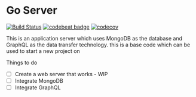 # Go Server

[![Build Status](https://travis-ci.org/rusith/go-server.svg?branch=develop)](https://travis-ci.org/rusith/go-server)
[![codebeat badge](https://codebeat.co/badges/eb6f2b62-3990-45f8-b71f-7a633bdc6fae)](https://codebeat.co/projects/github-com-rusith-go-server-develop)
[![codecov](https://codecov.io/gh/rusith/go-server/branch/develop/graph/badge.svg)](https://codecov.io/gh/rusith/go-server)

This is an application server which uses MongoDB as the database and GraphQL as the data transfer technology. this is a base code which can be used to start a new project on

Things to do

- [ ] Create a web server that works - WIP
- [ ] Integrate MongoDB
- [ ] Integrate GraphQL

